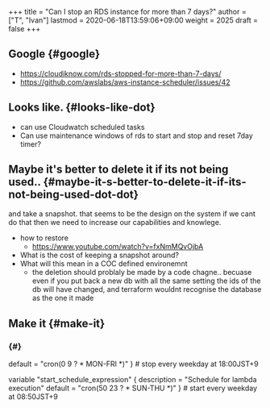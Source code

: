 +++
title = "Can I stop an RDS instance for more than 7 days?"
author = ["T", "Ivan"]
lastmod = 2020-06-18T13:59:06+09:00
weight = 2025
draft = false
+++

## Google {#google}

-   <https://cloudiknow.com/rds-stopped-for-more-than-7-days/>
-   <https://github.com/awslabs/aws-instance-scheduler/issues/42>


## Looks like. {#looks-like-dot}

-   can use Cloudwatch scheduled tasks
-   Can use maintenance windows of rds to start and stop and reset
    7day timer?


## Maybe it's better to delete it if its not being used.. {#maybe-it-s-better-to-delete-it-if-its-not-being-used-dot-dot}

and take a snapshot.
that seems to be the design on the system
if we cant do that then we need to increase our capabilities and
knowlege.

-   how to restore
    -   <https://www.youtube.com/watch?v=fxNmMQvOjbA>
-   What is the cost of keeping a snapshot around?
-   What will this mean in a COC defined environemnt
    -   the deletion should problaly be made by a code chagne..
        becuase even if you put back a new db with all the same
        setting
        the ids of the db will have changed, and terraform wouldnt
        recognise the database as the one it made


## Make it {#make-it}


###  {#}

  default     = "cron(0 9 ? \* MON-FRI \*)"
} # stop every weekday at 18:00JST+9

variable "start\_schedule\_expression" {
  description = "Schedule for lambda execution"
  default     = "cron(50 23 ? \* SUN-THU \*)"
} # start every weekday at 08:50JST+9
